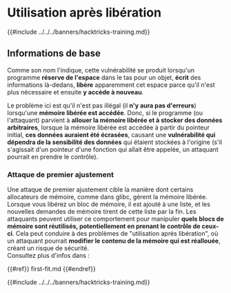# Utilisation après libération

{{#include ../../../banners/hacktricks-training.md}}

## Informations de base

Comme son nom l'indique, cette vulnérabilité se produit lorsqu'un programme **réserve de l'espace** dans le tas pour un objet, **écrit** des informations là-dedans, **libère** apparemment cet espace parce qu'il n'est plus nécessaire et ensuite **y accède à nouveau**.

Le problème ici est qu'il n'est pas illégal (il **n'y aura pas d'erreurs**) lorsqu'une **mémoire libérée est accédée**. Donc, si le programme (ou l'attaquant) parvient à **allouer la mémoire libérée et à stocker des données arbitraires**, lorsque la mémoire libérée est accédée à partir du pointeur initial, **ces données auraient été écrasées**, causant une **vulnérabilité qui dépendra de la sensibilité des données** qui étaient stockées à l'origine (s'il s'agissait d'un pointeur d'une fonction qui allait être appelée, un attaquant pourrait en prendre le contrôle).

### Attaque de premier ajustement

Une attaque de premier ajustement cible la manière dont certains allocateurs de mémoire, comme dans glibc, gèrent la mémoire libérée. Lorsque vous libérez un bloc de mémoire, il est ajouté à une liste, et les nouvelles demandes de mémoire tirent de cette liste par la fin. Les attaquants peuvent utiliser ce comportement pour manipuler **quels blocs de mémoire sont réutilisés, potentiellement en prenant le contrôle de ceux-ci**. Cela peut conduire à des problèmes de "utilisation après libération", où un attaquant pourrait **modifier le contenu de la mémoire qui est réallouée**, créant un risque de sécurité.\
Consultez plus d'infos dans :

{{#ref}}
first-fit.md
{{#endref}}

{{#include ../../../banners/hacktricks-training.md}}
